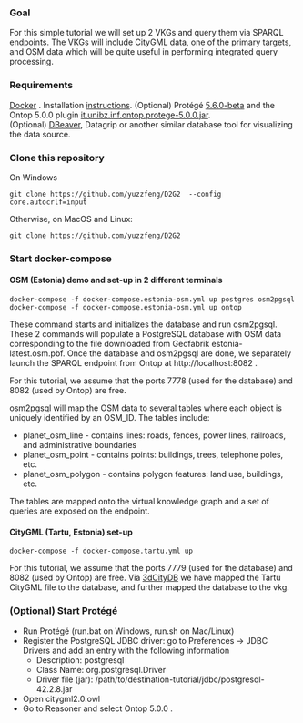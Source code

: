 ### Goal
For this simple tutorial we will set up 2 VKGs and query them via SPARQL endpoints. The VKGs will include CityGML data, one of the primary targets, and OSM data which will be quite useful in performing integrated query processing.

### Requirements
[Docker](https://www.docker.com/) . Installation [instructions](https://docs.docker.com/engine/install/).
(Optional) Protégé [5.6.0-beta](https://github.com/protegeproject/protege-distribution/releases) and the Ontop 5.0.0 plugin [it.unibz.inf.ontop.protege-5.0.0.jar](https://github.com/ontop/ontop/releases).  
(Optional) [DBeaver](https://dbeaver.io/), Datagrip or another similar database tool for visualizing the data source.


### Clone this repository
On Windows
```
git clone https://github.com/yuzzfeng/D2G2  --config core.autocrlf=input
```
Otherwise, on MacOS and Linux:
```
git clone https://github.com/yuzzfeng/D2G2
```

### Start docker-compose

#### OSM (Estonia) demo and set-up in 2 different terminals
```
docker-compose -f docker-compose.estonia-osm.yml up postgres osm2pgsql
docker-compose -f docker-compose.estonia-osm.yml up ontop
```
These command starts and initializes the database and run osm2pgsql. These 2 commands will populate a PostgreSQL database with OSM data corresponding to the file downloaded from Geofabrik estonia-latest.osm.pbf. Once the database and osm2pgsql are done, we separately launch the SPARQL endpoint from Ontop at http://localhost:8082 .

For this tutorial, we assume that the ports 7778 (used for the database) and 8082 (used by Ontop) are free.

osm2pgsql will map the OSM data to several tables where each object is uniquely identified by an OSM_ID. The tables include:
* planet_osm_line - contains lines: roads, fences, power lines, railroads, and administrative boundaries
* planet_osm_point - contains points: buildings, trees, telephone poles, etc.
* planet_osm_polygon - contains polygon features: land use, buildings, etc.

The tables are mapped onto the virtual knowledge graph and a set of queries are exposed on the endpoint.

#### CityGML (Tartu, Estonia) set-up

```
docker-compose -f docker-compose.tartu.yml up
```
For this tutorial, we assume that the ports 7779 (used for the database) and 8082 (used by Ontop) are free.
Via [3dCityDB](https://www.3dcitydb.org/3dcitydb/3dimpexp/) we have mapped the Tartu CityGML file to the database, and further mapped the database to the vkg.

### (Optional) Start Protégé
* Run Protégé (run.bat on Windows, run.sh on Mac/Linux)
* Register the PostgreSQL JDBC driver: go to Preferences -> JDBC Drivers and add an entry with the following information
  * Description: postgresql
  * Class Name: org.postgresql.Driver
  * Driver file (jar): /path/to/destination-tutorial/jdbc/postgresql-42.2.8.jar
* Open citygml2.0.owl
* Go to Reasoner and select Ontop 5.0.0 .
